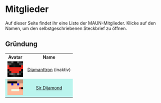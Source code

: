 # Mitglieder
Auf dieser Seite findet ihr eine Liste der MAUN-Mitglieder. Klicke auf den Namen, um den selbstgeschriebenen Steckbrief zu öffnen.

## Gründung
<table>
    <tr>
        <td align="center" style="vertical-align:middle"><b>Avatar</b></td>
        <td align="center" style="vertical-align:middle"><b>Name</b></td>
    </tr>
    <tr>
        <td align="center" style="vertical-align:middle"><img src="Face/Diamanttron.png" width="50"></td>
        <td align="center" style="vertical-align:middle"><a href="https://themaun.github.io/Mitglieder/Diamanttron">Diamanttron</a> (inaktiv)</td>
    </tr>
    <tr bgcolor="#baf4ed">
        <td align="center" style="vertical-align:middle"><img src="Face/Sir_Dijamond.png" width="50"></td>
        <td align="center" style="vertical-align:middle"><a href="https://themaun.github.io/Mitglieder/Sir_Dijamond">Sir Dijamond</a></td>
    </tr>
</table>
